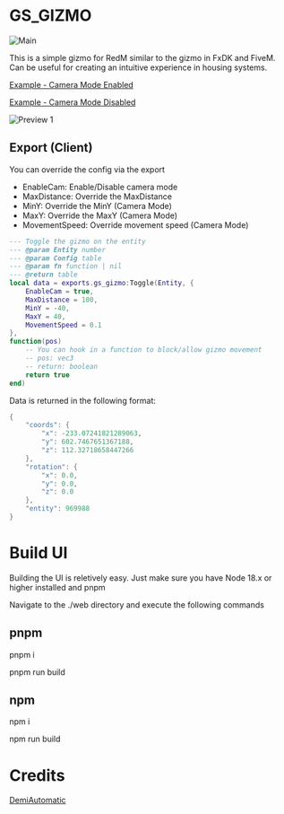 # GS_GIZMO

![Main](https://github.com/GlitchOo/gs_gizmo/actions/workflows/main.yml/badge.svg)

This is a simple gizmo for RedM similar to the gizmo in FxDK and FiveM.
Can be useful for creating an intuitive experience in housing systems.

[Example - Camera Mode Enabled](https://youtu.be/sywltl8HtcY)

[Example - Camera Mode Disabled](https://youtu.be/bqQzilknLmI)

![Preview 1](https://i.gyazo.com/fd89f9a9018aa44f640db5d22787b9a7.jpg)

## Export (Client)

You can override the config via the export
- EnableCam: Enable/Disable camera mode
- MaxDistance: Override the MaxDistance
- MinY: Override the MinY (Camera Mode)
- MaxY: Override the MaxY (Camera Mode)
- MovementSpeed: Override movement speed (Camera Mode)

```lua
--- Toggle the gizmo on the entity
--- @param Entity number
--- @param Config table
--- @param fn function | nil
--- @return table
local data = exports.gs_gizmo:Toggle(Entity, {
    EnableCam = true,
    MaxDistance = 100,
    MinY = -40,
    MaxY = 40,
    MovementSpeed = 0.1
}, 
function(pos)
    -- You can hook in a function to block/allow gizmo movement
    -- pos: vec3
    -- return: boolean
    return true
end)
```

Data is returned in the following format:

```lua
{
    "coords": {
        "x": -233.07241821289063,
        "y": 602.7467651367188,
        "z": 112.32718658447266
    },
    "rotation": {
        "x": 0.0,
        "y": 0.0,
        "z": 0.0
    },
    "entity": 969988
}
```

# Build UI

Building the UI is reletively easy. Just make sure you have Node 18.x or higher installed and pnpm

Navigate to the ./web directory and execute the following commands

## pnpm
pnpm i

pnpm run build

## npm
npm i

npm run build


# Credits
[DemiAutomatic](https://github.com/DemiAutomatic)